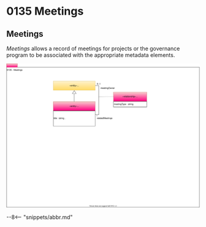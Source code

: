 <!-- SPDX-License-Identifier: CC-BY-4.0 -->
<!-- Copyright Contributors to the Egeria project. -->

# 0135 Meetings

## Meetings

*Meetings* allows a record of meetings for projects or the governance program to be associated with the appropriate metadata elements.

![UML](0135-Meetings.svg)

--8<-- "snippets/abbr.md"
